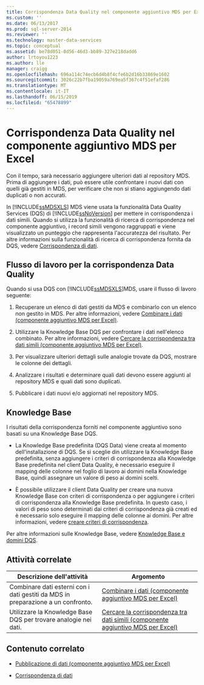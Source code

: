```yaml
---
title: Corrispondenza Data Quality nel componente aggiuntivo MDS per Excel | Microsoft Docs
ms.custom: ''
ms.date: 06/13/2017
ms.prod: sql-server-2014
ms.reviewer: ''
ms.technology: master-data-services
ms.topic: conceptual
ms.assetid: be78d051-0d56-46d3-bb89-327e218dadd6
author: lrtoyou1223
ms.author: lle
manager: craigg
ms.openlocfilehash: 696a114c74ecb6d4b8f4cfe6b2d16b33869e1602
ms.sourcegitcommit: 3026c22b7fba19059a769ea5f367c4f51efaf286
ms.translationtype: MT
ms.contentlocale: it-IT
ms.lasthandoff: 06/15/2019
ms.locfileid: "65478899"
---
```

# <a name="data-quality-matching-in-the-mds-add-in-for-excel"></a>Corrispondenza Data Quality nel componente aggiuntivo MDS per Excel
  Con il tempo, sarà necessario aggiungere ulteriori dati al repository MDS. Prima di aggiungere i dati, può essere utile confrontare i nuovi dati con quelli già gestiti in MDS, per verificare che non si stiano aggiungendo dati duplicati o non accurati.  
  
 In [!INCLUDE[ssMDSXLS](../../includes/ssmdsxls-md.md)] MDS viene usata la funzionalità Data Quality Services (DQS) di [!INCLUDE[ssNoVersion](../../includes/ssnoversion-md.md)] per mettere in corrispondenza i dati simili. Quando si utilizza la funzionalità di ricerca di corrispondenza nel componente aggiuntivo, i record simili vengono raggruppati e viene visualizzato un punteggio che rappresenta l'accuratezza del risultato. Per altre informazioni sulla funzionalità di ricerca di corrispondenza fornita da DQS, vedere [Corrispondenza di dati](../../data-quality-services/data-matching.md).  
  
## <a name="workflow-for-data-quality-matching"></a>Flusso di lavoro per la corrispondenza Data Quality  
 Quando si usa DQS con [!INCLUDE[ssMDSXLS](../../includes/ssmdsxls-md.md)]MDS, usare il flusso di lavoro seguente:  
  
1.  Recuperare un elenco di dati gestiti da MDS e combinarlo con un elenco non gestito in MDS. Per altre informazioni, vedere [Combinare i dati &#40;componente aggiuntivo MDS per Excel&#41;](combine-data-mds-add-in-for-excel.md).  
  
2.  Utilizzare la Knowledge Base DQS per confrontare i dati nell'elenco combinato. Per altre informazioni, vedere [Cercare la corrispondenza tra dati simili &#40;componente aggiuntivo MDS per Excel&#41;](match-similar-data-mds-add-in-for-excel.md).  
  
3.  Per visualizzare ulteriori dettagli sulle analogie trovate da DQS, mostrare le colonne dei dettagli.  
  
4.  Analizzare i risultati e determinare quali dati devono essere aggiunti al repository MDS e quali dati sono duplicati.  
  
5.  Pubblicare i dati nuovi e/o aggiornati nel repository MDS.  
  
## <a name="knowledge-bases"></a>Knowledge Base  
 I risultati della corrispondenza forniti nel componente aggiuntivo sono basati su una Knowledge Base DQS.  
  
-   La Knowledge Base predefinita (DQS Data) viene creata al momento dell'installazione di DQS. Se si sceglie din utilizzare la Knowledge Base predefinita, senza aggiungere i criteri di corrispondenza alla Knowledge Base predefinita nel client Data Quality, è necessario eseguire il mapping delle colonne nel foglio di lavoro ai domini nella Knowledge Base, quindi assegnare un valore di peso ai domini scelti.  
  
-   È possibile utilizzare il client Data Quality per creare una nuova Knowledge Base con criteri di corrispondenza o per aggiungere i criteri di corrispondenza alla Knowledge Base predefinita. In questo caso, i valori di peso sono determinati dai criteri di corrispondenza già creati ed è necessario solo eseguire il mapping delle colonne ai domini. Per altre informazioni, vedere [creare criteri di corrispondenza](../../data-quality-services/create-a-matching-policy.md).  
  
 Per altre informazioni sulle Knowledge Base, vedere [Knowledge Base e domini DQS](../../data-quality-services/dqs-knowledge-bases-and-domains.md).  
  
## <a name="related-tasks"></a>Attività correlate  
  
|Descrizione dell'attività|Argomento|  
|----------------------|-----------|  
|Combinare dati esterni con i dati gestiti da MDS in preparazione a un confronto.|[Combinare i dati &#40;componente aggiuntivo MDS per Excel&#41;](combine-data-mds-add-in-for-excel.md)|  
|Utilizzare la Knowledge Base DQS per trovare analogie nei dati.|[Cercare la corrispondenza tra dati simili &#40;componente aggiuntivo MDS per Excel&#41;](match-similar-data-mds-add-in-for-excel.md)|  
  
## <a name="related-content"></a>Contenuto correlato  
  
-   [Pubblicazione di dati &#40;componente aggiuntivo MDS per Excel&#41;](overview-importing-data-from-excel-mds-add-in-for-excel.md)  
  
-   [Corrispondenza di dati](../../data-quality-services/data-matching.md)  
  
  
